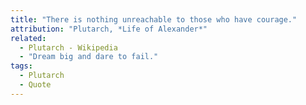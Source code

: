 ```yaml
---
title: "There is nothing unreachable to those who have courage."
attribution: "Plutarch, *Life of Alexander*"
related:
  - Plutarch - Wikipedia
  - "Dream big and dare to fail."
tags:
  - Plutarch
  - Quote
---
```

